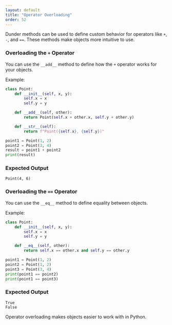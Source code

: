 ```yaml
---
layout: default
title: "Operator Overloading"
order: 52
---
```


Dunder methods can be used to define custom behavior for operators like `+`, `-`, and `==`. These methods make objects more intuitive to use.

### Overloading the `+` Operator

You can use the `__add__` method to define how the `+` operator works for your objects.

Example:

```python
class Point:
    def __init__(self, x, y):
        self.x = x
        self.y = y

    def __add__(self, other):
        return Point(self.x + other.x, self.y + other.y)

    def __str__(self):
        return f"Point({self.x}, {self.y})"

point1 = Point(1, 2)
point2 = Point(3, 4)
result = point1 + point2
print(result)
```

### Expected Output

```plaintext
Point(4, 6)
```

### Overloading the `==` Operator

You can use the `__eq__` method to define equality between objects.

Example:

```python
class Point:
    def __init__(self, x, y):
        self.x = x
        self.y = y

    def __eq__(self, other):
        return self.x == other.x and self.y == other.y

point1 = Point(1, 2)
point2 = Point(1, 2)
point3 = Point(3, 4)
print(point1 == point2)
print(point1 == point3)
```

### Expected Output

```plaintext
True
False
```

Operator overloading makes objects easier to work with in Python.